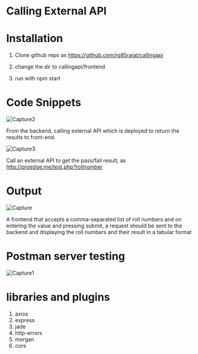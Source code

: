 # Calling External API

# Installation

1. Clone github repo as https://github.com/rg85rajat/callingapi

2. change the dir to callingapi/frontend

3. run with npm start

# Code Snippets


![Capture2](https://user-images.githubusercontent.com/72291911/120693973-492aa680-c4c7-11eb-9edc-00f92ea0bb56.JPG)

 From the backend, calling external API which is deployed to return the results to front-end.
 
 ![Capture3](https://user-images.githubusercontent.com/72291911/120694888-51cfac80-c4c8-11eb-9b25-30d96fe07966.JPG)

 Call an external API to get the pass/fail result, as http://proedge.me/test.php?rollnumber
 
 # Output
 
 ![Capture](https://user-images.githubusercontent.com/72291911/120696506-467d8080-c4ca-11eb-9234-7d8afb6007b1.JPG)

A frontend that accepts a comma-separated list of roll numbers and on entering the value and pressing submit, a request should be sent to the backend and displaying the roll numbers and their result in a tabular format

# Postman server testing 

![Capture1](https://user-images.githubusercontent.com/72291911/120697020-d6bbc580-c4ca-11eb-8c89-1783430e2a44.JPG)

# libraries and plugins

1. axios
2. express
3. jade
4. http-errors
5. morgan
6. cors

 
